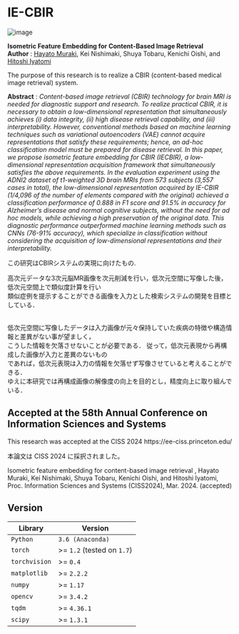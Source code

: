 # IE-CBIR
![image](https://github.com/M-hayatooo/IE-CBIR/assets/82699320/e787a4f5-74ff-4453-a7bd-172333d33913)


**Isometric Feature Embedding for Content-Based Image Retrieval**<br>
**Author** : [Hayato Muraki](https://github.com/M-hayatooo), Kei Nishimaki, Shuya Tobaru, Kenichi Oishi, and [Hitoshi Iyatomi](https://iyatomi-lab.info) <br>


The purpose of this research is to realize a CBIR (content-based medical image retrieval) system.<br>


**Abstract** : _Content-based image retrieval (CBIR) technology for brain MRI is needed for diagnostic support and research. To
realize practical CBIR, it is necessary to obtain a low-dimensional representation that simultaneously achieves (i) data integrity, (ii) high disease retrieval capability, and (iii) interpretability. However, conventional methods based on machine learning techniques
such as variational autoencoders (VAE) cannot acquire representations that satisfy these requirements; hence, an ad-hoc
classification model must be prepared for disease retrieval. In this paper, we propose isometric feature embedding for CBIR (IECBIR),
a low-dimensional representation acquisition framework that simultaneously satisfies the above requirements. In the
evaluation experiment using the ADNI2 dataset of t1-weighted 3D brain MRIs from 573 subjects (3,557 cases in total), the
low-dimensional representation acquired by IE-CBIR (1/4,096 of the number of elements compared with the original) achieved
a classification performance of 0.888 in F1 score and 91.5% in accuracy for Alzheimer’s disease and normal cognitive subjects,
without the need for ad hoc models, while achieving a high preservation of the original data. This diagnostic performance
outperformed machine learning methods such as CNNs (76-91% accuracy), which specialize in classification without considering
the acquisition of low-dimensional representations and their interpretability._



この研究はCBIRシステムの実現に向けたもの.

高次元データな3次元脳MR画像を次元削減を行い，低次元空間に写像した後，低次元空間上で類似度計算を行い<br>類似症例を提示することができる画像を入力とした検索システムの開発を目標としている．<br><br>

低次元空間に写像したデータは入力画像が元々保持していた疾病の特徴や構造情報と差異がない事が望ましく，<br>こうした情報を欠落させないことが必要である．
従って，低次元表現から再構成した画像が入力と差異のないもの<br>であれば，低次元表現は入力の情報を欠落せず写像させていると考えることができる．<br>
ゆえに本研究では再構成画像の解像度の向上を目的とし，精度向上に取り組んでいる．


<h2> Accepted at the 58th Annual Conference on Information Sciences and Systems </h2>
This research was accepted at the CISS 2024 https://ee-ciss.princeton.edu/ <br>


本論文は CISS 2024 に採択されました。

Isometric feature embedding for content-based image retrieval , Hayato Muraki, Kei Nishimaki, Shuya Tobaru, Kenichi Oishi, and Hitoshi Iyatomi, Proc. Information Sciences and Systems  (CISS2024), Mar. 2024. (accepted)







  
<h2>Version</h2>
  
  <table>
<thead>
<tr>
<th>Library</th>
<th>Version</th>
</tr>
</thead>
<tbody>
<tr>
<td><code>Python</code></td>
<td><code>3.6 (Anaconda)</code></td>
</tr>
<tr>
<td><code>torch</code></td>
<td>&gt;= <code>1.2</code> (tested on <code>1.7</code>)</td>
</tr>
<tr>
<td><code>torchvision</code></td>
<td>&gt;= <code>0.4</code></td>
</tr>
<tr>
<td><code>matplotlib</code></td>
<td>&gt;= <code>2.2.2</code></td>
</tr>
<tr>
<td><code>numpy</code></td>
<td>&gt;= <code>1.17</code></td>
</tr>
<tr>
<td><code>opencv</code></td>
<td>&gt;= <code>3.4.2</code></td>
</tr>
<tr>
<td><code>tqdm</code></td>
<td>&gt;= <code>4.36.1</code></td>
</tr>
<tr>
<td><code>scipy</code></td>
<td>&gt;= <code>1.3.1</code></td>
</tr>
</tbody>
</table>

